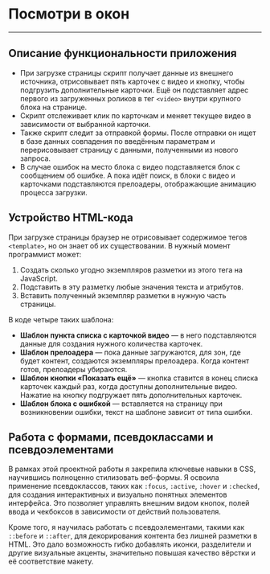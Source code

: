 # Посмотри в окон

---

## Описание функциональности приложения

* При загрузке страницы скрипт получает данные из внешнего источника, отрисовывает пять карточек с видео и кнопку, чтобы подгрузить дополнительные карточки. Ещё он подставляет адрес первого из загруженных роликов в тег `<video>` внутри крупного блока на странице.
* Скрипт отслеживает клик по карточкам и меняет текущее видео в зависимости от выбранной карточки.
* Также скрипт следит за отправкой формы. После отправки он ищет в базе данных совпадения по введённым параметрам и перерисовывает страницу с данными, полученными из нового запроса.
* В случае ошибок на место блока с видео подставляется блок с сообщением об ошибке. А пока идёт поиск, в блоки с видео и карточками подставляются прелоадеры, отображающие анимацию процесса загрузки.

## Устройство HTML-кода

При загрузке страницы браузер не отрисовывает содержимое тегов `<template>`, но он знает об их существовании. В нужный момент программист может:

1. Создать сколько угодно экземпляров разметки из этого тега на JavaScript.
2. Подставить в эту разметку любые значения текста и атрибутов.
3. Вставить полученный экземпляр разметки в нужную часть страницы.

В коде четыре таких шаблона:

* **Шаблон пункта списка с карточкой видео** — в него подставляются данные для создания нужного количества карточек.
* **Шаблон прелоадера** — пока данные загружаются, для зон, где будет контент, создаются экземпляры прелоадера. Когда контент готов, прелоадеры убираются.
* **Шаблон кнопки «Показать ещё»** — кнопка ставится в конец списка карточек каждый раз, когда доступны дополнительные видео. Нажатие на кнопку подгружает пять дополнительных карточек.
* **Шаблон блока с ошибкой** — вставляется на страницу при возникновении ошибки, текст на шаблоне зависит от типа ошибки.

## Работа с формами, псевдоклассами и псевдоэлементами

В рамках этой проектной работы я закрепила ключевые навыки в CSS, научившись полноценно стилизовать веб-формы. Я освоила применение псевдоклассов, таких как `:focus`, `:active`, `:hover` и `:checked`, для создания интерактивных и визуально понятных элементов интерфейса. Это позволяет управлять внешним видом кнопок, полей ввода и чекбоксов в зависимости от действий пользователя.

Кроме того, я научилась работать с псевдоэлементами, такими как `::before` и `::after`, для декорирования контента без лишней разметки в HTML. Это дало возможность гибко добавлять иконки, разделители и другие визуальные акценты, значительно повышая качество вёрстки и её соответствие макету.